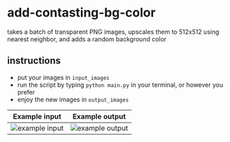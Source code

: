 # add-contasting-bg-color
 takes a batch of transparent PNG images, upscales them to 512x512 using nearest neighbor, and adds a random background color

## instructions
- put your images in `input_images`
- run the script by typing `python main.py` in your terminal, or however you prefer
- enjoy the new images in `output_images`


Example input             |  Example output
:-------------------------:|:-------------------------:
![example input](https://i.imgur.com/TEosELi.png)  |  ![example output](https://i.imgur.com/ijSwqfx.png)